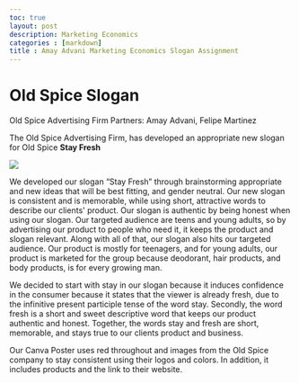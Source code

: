 ```yaml
---
toc: true 
layout: post
description: Marketing Economics
categories : [markdown]
title : Amay Advani Marketing Economics Slogan Assignment
---
```


# Old Spice Slogan

Old Spice Advertising Firm 
Partners: Amay Advani, Felipe Martinez


The Old Spice Advertising Firm, has developed an appropriate new slogan for Old Spice
**Stay Fresh**


<img src = "Advani, Martinez Old Spice Logo">

We developed our slogan “Stay Fresh” through brainstorming appropriate and new ideas that will be best fitting, and gender neutral. Our new slogan is consistent and is memorable, while using short, attractive words to describe our clients' product. Our slogan is authentic by being honest when using our slogan. Our targeted audience are teens and young adults, so by advertising our product to people who need it, it keeps the product and slogan relevant. Along with all of that, our slogan also hits our targeted audience. Our product is mostly for teenagers, and for young adults, our product is marketed for the group because deodorant, hair products, and body products, is for every growing man. 

We decided to start with stay in our slogan because it induces confidence in the consumer because it states that the viewer is already fresh, due to the infinitive present participle tense of the word stay. Secondly, the word fresh is a short and sweet descriptive word that keeps our product authentic and honest. Together, the words stay and fresh are short, memorable, and stays true to our clients product and business. 

Our Canva Poster uses red throughout and images from the Old Spice company to stay consistent using their logos and colors. In addition, it includes products and the link to their website. 




